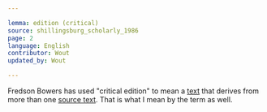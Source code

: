 ```yaml
---

lemma: edition (critical)
source: shillingsburg_scholarly_1986
page: 2
language: English
contributor: Wout
updated_by: Wout

---
```


Fredson Bowers has used "critical edition" to mean a [text](text.html) that derives from more than one [source text](textSource.html). That is what I mean by the term as well.
